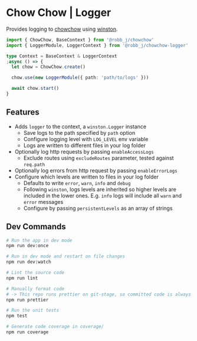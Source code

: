 # Chow Chow | Logger

Provides logging to [chowchow](https://github.com/robb-j/chowchow)
using [winston](https://npmjs.org/package/winston).

```ts
import { ChowChow, BaseContext } from '@robb_j/chowchow'
import { LoggerModule, LoggerContext } from '@robb_j/chowchow-logger'

type Context = BaseContext & LoggerContext
;async () => {
  let chow = ChowChow.create()

  chow.use(new LoggerModule({ path: 'path/to/logs' }))

  await chow.start()
}
```

## Features

- Adds `logger` to the context, a `winston.Logger` instance
  - Save logs to the path specified by `path` option
  - Configure logging level with `LOG_LEVEL` env variable
  - Logs are written to different files in your log folder
- Optionally log http requests by passing `enableAccessLogs`
  - Exclude routes using `excludeRoutes` parameter, tested against `req.path`
- Optionally log errors from http request by passing `enableErrorLogs`
- Configure which levels are written to files in your log folder
  - Defaults to write `error`, `warn`, `info` and `debug`
  - Following `winston`, logs levels are inherited so higher levels are included in the lower ones.
    E.g. `info` logs will include all `warn` and `error` messages
  - Configure by passing `persistentLevels` as an array of strings

## Dev Commands

```bash
# Run the app in dev mode
npm run dev:once

# Run in dev mode and restart on file changes
npm run dev:watch

# Lint the source code
npm run lint

# Manually format code
# -> This repo runs prettier on git-stage, so committed code is always formatted
npm run prettier

# Run the unit tests
npm test

# Generate code coverage in coverage/
npm run coverage
```
